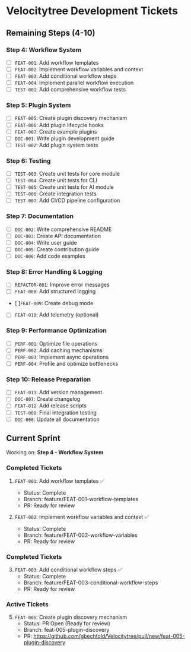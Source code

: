 # Velocitytree Development Tickets

## Remaining Steps (4-10)

### Step 4: Workflow System
- [ ] `FEAT-001`: Add workflow templates
- [ ] `FEAT-002`: Implement workflow variables and context
- [ ] `FEAT-003`: Add conditional workflow steps
- [ ] `FEAT-004`: Implement parallel workflow execution
- [ ] `TEST-001`: Add comprehensive workflow tests

### Step 5: Plugin System
- [ ] `FEAT-005`: Create plugin discovery mechanism
- [ ] `FEAT-006`: Add plugin lifecycle hooks
- [ ] `FEAT-007`: Create example plugins
- [ ] `DOC-001`: Write plugin development guide
- [ ] `TEST-002`: Add plugin system tests

### Step 6: Testing
- [ ] `TEST-003`: Create unit tests for core module
- [ ] `TEST-004`: Create unit tests for CLI
- [ ] `TEST-005`: Create unit tests for AI module
- [ ] `TEST-006`: Create integration tests
- [ ] `TEST-007`: Add CI/CD pipeline configuration

### Step 7: Documentation
- [ ] `DOC-002`: Write comprehensive README
- [ ] `DOC-003`: Create API documentation
- [ ] `DOC-004`: Write user guide
- [ ] `DOC-005`: Create contribution guide
- [ ] `DOC-006`: Add code examples

### Step 8: Error Handling & Logging
- [ ] `REFACTOR-001`: Improve error messages
- [ ] `FEAT-008`: Add structured logging
- [ ]`FEAT-009`: Create debug mode
- [ ] `FEAT-010`: Add telemetry (optional)

### Step 9: Performance Optimization
- [ ] `PERF-001`: Optimize file operations
- [ ] `PERF-002`: Add caching mechanisms
- [ ] `PERF-003`: Implement async operations
- [ ] `PERF-004`: Profile and optimize bottlenecks

### Step 10: Release Preparation
- [ ] `FEAT-011`: Add version management
- [ ] `DOC-007`: Create changelog
- [ ] `FEAT-012`: Add release scripts
- [ ] `TEST-008`: Final integration testing
- [ ] `DOC-008`: Update all documentation

## Current Sprint

Working on: **Step 4 - Workflow System**

### Completed Tickets
1. `FEAT-001`: Add workflow templates ✅
   - Status: Complete
   - Branch: feature/FEAT-001-workflow-templates
   - PR: Ready for review

2. `FEAT-002`: Implement workflow variables and context ✅
   - Status: Complete
   - Branch: feature/FEAT-002-workflow-variables
   - PR: Ready for review
   
### Completed Tickets
3. `FEAT-003`: Add conditional workflow steps ✅
   - Status: Complete
   - Branch: feature/FEAT-003-conditional-workflow-steps
   - PR: Ready for review
   
### Active Tickets
5. `FEAT-005`: Create plugin discovery mechanism
   - Status: PR Open (Ready for review)
   - Branch: feat-005-plugin-discovery
   - PR: https://github.com/gbechtold/Velocitytree/pull/new/feat-005-plugin-discovery